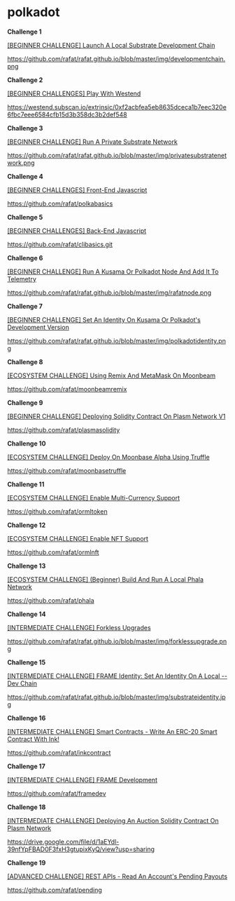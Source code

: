 # polkadot

**Challenge 1**

[[BEGINNER CHALLENGE] Launch A Local Substrate Development Chain](https://gitcoin.co/issue/Polkadot-Network/hello-world-by-polkadot/17/100023943)

https://github.com/rafat/rafat.github.io/blob/master/img/developmentchain.png

**Challenge 2**

[[BEGINNER CHALLENGES] Play With Westend](https://gitcoin.co/issue/Polkadot-Network/hello-world-by-polkadot/15/100023941)

https://westend.subscan.io/extrinsic/0xf2acbfea5eb8635dceca1b7eec320e6fbc7eee6584cfb15d3b358dc3b2def548

**Challenge 3**

[[BEGINNER CHALLENGE] Run A Private Substrate Network](https://gitcoin.co/issue/Polkadot-Network/hello-world-by-polkadot/16/100023942)

https://github.com/rafat/rafat.github.io/blob/master/img/privatesubstratenetwork.png

**Challenge 4**

[[BEGINNER CHALLENGES] Front-End Javascript](https://gitcoin.co/issue/Polkadot-Network/hello-world-by-polkadot/14/100023940)

https://github.com/rafat/polkabasics

**Challenge 5**

[[BEGINNER CHALLENGES] Back-End Javascript](https://gitcoin.co/issue/Polkadot-Network/hello-world-by-polkadot/13/100023939)

https://github.com/rafat/clibasics.git

**Challenge 6**

[[BEGINNER CHALLENGE] Run A Kusama Or Polkadot Node And Add It To Telemetry](https://gitcoin.co/issue/Polkadot-Network/hello-world-by-polkadot/12/100023938)

https://github.com/rafat/rafat.github.io/blob/master/img/rafatnode.png

**Challenge 7**

[[BEGINNER CHALLENGE] Set An Identity On Kusama Or Polkadot's Development Version](https://gitcoin.co/issue/Polkadot-Network/hello-world-by-polkadot/11/100023937)

https://github.com/rafat/rafat.github.io/blob/master/img/polkadotidentity.png

**Challenge 8**

[[ECOSYSTEM CHALLENGE] Using Remix And MetaMask On Moonbeam](https://gitcoin.co/issue/PureStake/gitcoin-hello-world-by-moonbeam/3/100023962)

https://github.com/rafat/moonbeamremix

**Challenge 9**

[[BEGINNER CHALLENGE] Deploying Solidity Contract On Plasm Network V1](https://gitcoin.co/issue/staketechnologies/hello-world-by-polkadot/6/100023960)

https://github.com/rafat/plasmasolidity

**Challenge 10**

[[ECOSYSTEM CHALLENGE] Deploy On Moonbase Alpha Using Truffle](https://gitcoin.co/issue/PureStake/gitcoin-hello-world-by-moonbeam/1/100023953)

https://github.com/rafat/moonbasetruffle

**Challenge 11**

[[ECOSYSTEM CHALLENGE] Enable Multi-Currency Support](https://gitcoin.co/issue/AcalaNetwork/polakdot-hello-world-acala/2/100023952)

https://github.com/rafat/ormltoken

**Challenge 12**

[[ECOSYSTEM CHALLENGE] Enable NFT Support](https://gitcoin.co/issue/AcalaNetwork/polakdot-hello-world-acala/1/100023951)

https://github.com/rafat/ormlnft

**Challenge 13**

[[ECOSYSTEM CHALLENGE] (Beginner) Build And Run A Local Phala Network](https://gitcoin.co/issue/Phala-Network/hello-world-by-polkadot/1/100023945)

https://github.com/rafat/phala

**Challenge 14**

[[INTERMEDIATE CHALLENGE] Forkless Upgrades](https://gitcoin.co/issue/Polkadot-Network/hello-world-by-polkadot/6/100023932)

https://github.com/rafat/rafat.github.io/blob/master/img/forklessupgrade.png

**Challenge 15**

[[INTERMEDIATE CHALLENGE] FRAME Identity: Set An Identity On A Local --Dev Chain](https://gitcoin.co/issue/Polkadot-Network/hello-world-by-polkadot/10/100023936)

https://github.com/rafat/rafat.github.io/blob/master/img/substrateidentity.jpg

**Challenge 16**

[[INTERMEDIATE CHALLENGE] Smart Contracts - Write An ERC-20 Smart Contract With Ink!](https://gitcoin.co/issue/Polkadot-Network/hello-world-by-polkadot/9/100023935)

https://github.com/rafat/inkcontract

**Challenge 17**

[[INTERMEDIATE CHALLENGE] FRAME Development](https://gitcoin.co/issue/Polkadot-Network/hello-world-by-polkadot/7/100023933)

https://github.com/rafat/framedev

**Challenge 18**

[[INTERMEDIATE CHALLENGE] Deploying An Auction Solidity Contract On Plasm Network](https://gitcoin.co/issue/staketechnologies/hello-world-by-polkadot/5/100023959)

https://drive.google.com/file/d/1aEYdl-39nfYpFBAD0F3fxH3gtupixKyQ/view?usp=sharing

**Challenge 19**

[[ADVANCED CHALLENGE] REST APIs - Read An Account's Pending Payouts](https://gitcoin.co/issue/Polkadot-Network/hello-world-by-polkadot/5/100023931)

https://github.com/rafat/pending

